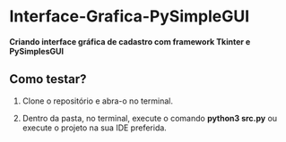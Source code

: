 # Interface-Grafica-PySimpleGUI
#### Criando interface gráfica  de cadastro com framework Tkinter e PySimplesGUI

## Como testar?
1. Clone o repositório e abra-o no terminal.

1. Dentro da pasta, no terminal, execute o comando **python3 src.py** ou execute o projeto na sua IDE preferida.




